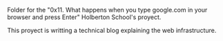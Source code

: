 Folder for the "0x11. What happens when you type google.com in your browser and press Enter" Holberton School's proyect.

This proyect is writting a technical blog explaining the web infrastructure.
